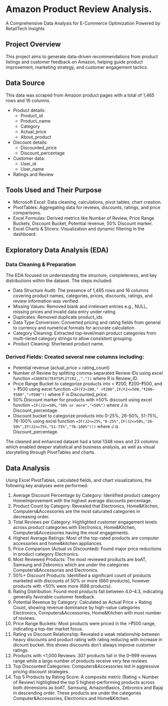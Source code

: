 # Amazon Product Review Analysis.
A Comprehensive Data Analysis for E-Commerce Optimization Powered by  RetailTech Insights

## Project Overview
This project aims to generate data-driven recommendations from product listings and customer feedback on Amazon, helping guide product improvement, marketing strategy, and customer engagement tactics.

## Data Source
This data was scraped from Amazon product pages with a total of 1,465 rows and 16 columns.
* Product details:
   * Product_id
   * Product_name
   * Category
   * Actual_price
   * About_product
* Discount details:
   * Discounted_price
   * Discount_percentage
* Customer data:
  * User_id
  * User_name
* Ratings and Review

## Tools Used and Their Purpose
* Microsoft Excel: Data cleaning, calculations, pivot tables, chart creation.
* PivotTables: Aggregating data for reviews, discounts, ratings, and price comparisons.
* Excel Formulas: Derived metrics like Number of Review, Price Range Buckets, Discount Bucket, Potential revenue, 50% Discount marker.
* Excel Charts & Slicers: Visualization and dynamic filtering in the dashboard.
  
## Exploratory Data Analysis (EDA)
### Data Cleaning & Preparation
The EDA focused on understanding the structure, completeness, and key distributions within the dataset. The steps included:
* Data Structure Audit: The presence of 1,465 rows and 16 columns covering product names, categories, prices, discounts, ratings, and review information was verified.
* Missing Values: Removed blank and irrelevant entries e.g., NULL, missing prices and invalid data entry under rating.
* Duplicates: Removed duplicate product_ids
* Data Type Conversion: Converted pricing and rating fields from general to currency and numerical formats for accurate calculation.
* Category Cleaning: Extracted top-level/main product categories from multi-tiered category strings to allow consistent grouping.
* Product Cleaning: Shortened product name.

### Derived Fields: Created several new columns including:
* Potential revenue (actual_price × rating_count)
* Number of Review by splitting comma-separated Review IDs using excel function
  `=COUNTA(TEXTSPLIT(R2,,","))` where R is Review_ID.
* Price Range Bucket to categorize products into < ₹200, ₹200–₹500, and > ₹500 using excel function
  `=IF(F2<200," <₹200",IF(F2<=500,"₹200–₹500",">₹500"))` where F is Discounted_price.
* 50% Discount marker for products with ≥50% discount using excel function
  `=IF(J2>=50%,"50% or more","<50%")` where J is Discount_percentage.
* Discount bucket to categorize products into 0-25%, 26-50%, 51-75%, 76-100% using excel function
  `=IF(J2<=25%,"0-25%",IF(J2<=50%,"26-50%",IF(J2<=75%,"51-75%","76-100%")))` where J is Discount_percentage.

The cleaned and enhanced dataset had a total 1348 rows and 23 columns which enabled deeper statistical and business analysis, as well as visual storytelling through PivotTables and charts.

## Data Analysis
Using Excel PivotTables, calculated fields, and chart visualizations, the following key analyses were performed:
1. Average Discount Percentage by Category: Identified product category HomeImprovement with the highest average discounts percentage.
2. Product Count by Category: Revealed that Electronics, Home&Kitchen, Computers&Accessories are the most saturated categories in decreasing order.
3. Total Reviews per Category: Highlighted customer engagement levels across product categories with Electronics, Home&Kitchen, Computers&Accessories having the most engagements.
4. Highest Average Ratings: Most of the top-rated products are computer accessories and home&kitchen appliances.
5. Price Comparison (Actual vs Discounted): Found major price reductions in product category Electronics.
6. Most Reviewed Products: The most reviewed products are boAT, Samsung and Zebronics which are under the categories Computers&Accessories and Electronics.
7. 50%+ Discount Products: Identified a significant count of products marketed with discounts of 50% or more (660 products), however products with <50% were more (688 products).
8. Rating Distribution: Found most products fall between 4.0–4.3, indicating generally favorable customer feedback.
9. Potential Revenue by Category: Calculated as Actual Price × Rating Count, showing revenue dominance by high-value categories Electronics, Computers&Accessories, Home&Kitchen with most number of reviews.
10. Price Range Buckets: Most products were priced in the >₹500 range, indicating a top-tier market focus.
11. Rating vs Discount Relationship: Revealed a weak relationship between heavy discounts and product rating with rating reducing with increase in dicount bucket. this shows discounts don’t always improve customer ratings.
12. Products with <1,000 Reviews: 307 products fall in the 0–999 reviews range while a large number of products receive very few reviews
13. Top Discounted Categories: Computers&Accessories led in aggressive pricing discount strategies.
14. Top 5 Products by Rating Score: A composite metric (Rating × Number of Review) highlighted the top 5 highest-performing products across both dimensions as boAT, Samsung, AmazonBasics, Zebronics and Bajaj in descending order. These products are under the categories Computer&Accessories, Electronics and Home&Kitchen.


